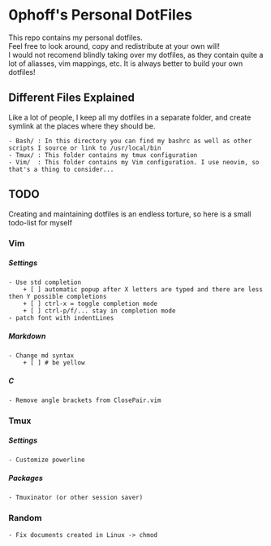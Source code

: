 # 0phoff's Personal DotFiles
This repo contains my personal dotfiles.  
Feel free to look around, copy and redistribute at your own will!  
I would not recomend blindly taking over my dotfiles, as they contain quite a lot of aliasses, vim mappings, etc. It is always better to build your own dotfiles!

## Different Files Explained
Like a lot of people, I keep all my dotfiles in a separate folder, and create symlink at the places where they should be.  

	- Bash/ : In this directory you can find my bashrc as well as other scripts I source or link to /usr/local/bin
	- Tmux/ : This folder contains my tmux configuration
	- Vim/	: This folder contains my Vim configuration. I use neovim, so that's a thing to consider...

## TODO
Creating and maintaining dotfiles is an endless torture, so here is a small todo-list for myself

### Vim
##### Settings
	- Use std completion
		+ [ ] automatic popup after X letters are typed and there are less then Y possible completions
		+ [ ] ctrl-x = toggle completion mode
		+ [ ] ctrl-p/f/... stay in completion mode
	- patch font with indentLines
##### Markdown
	- Change md syntax
		+ [ ] # be yellow
##### C
	- Remove angle brackets from ClosePair.vim

### Tmux
##### Settings
	- Customize powerline
##### Packages
	- Tmuxinator (or other session saver)

### Random  
	- Fix documents created in Linux -> chmod
